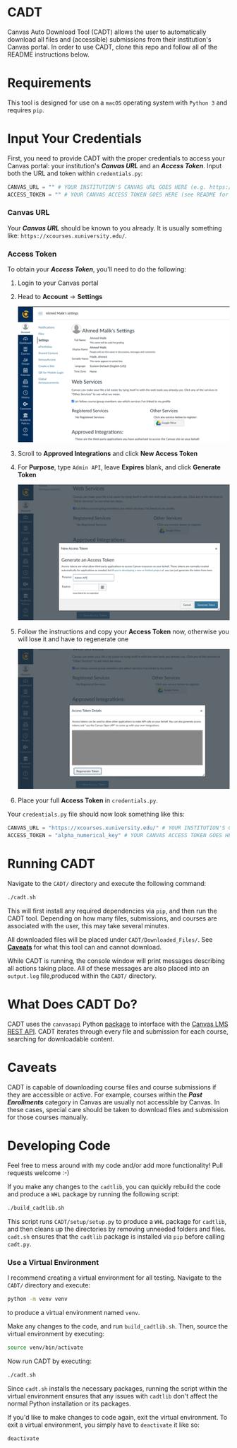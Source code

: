 # CADT
Canvas Auto Download Tool (CADT) allows the user to automatically download all
files and (accessible) submissions from their institution's Canvas portal. In
order to use CADT, clone this repo and follow all of the README instructions
below.

# Requirements
This tool is designed for use on a `macOS` operating system with `Python 3` and
requires `pip`.

# Input Your Credentials
First, you need to provide CADT with the proper credentials to access your
Canvas
portal: your institution's **_Canvas URL_** and an **_Access Token_**. Input
both the URL and token within `credentials.py`:
```python
CANVAS_URL = "" # YOUR INSTITUTION'S CANVAS URL GOES HERE (e.g. https://xcourses.xuniversity.edu/)
ACCESS_TOKEN = "" # YOUR CANVAS ACCESS TOKEN GOES HERE (see README for how to obtain this)
```

### Canvas URL
Your **_Canvas URL_** should be known to you already. It is usually something like: `https://xcourses.xuniversity.edu/`.

### Access Token
To obtain your **_Access Token_**, you'll need to do the following:

1. Login to your Canvas portal
2. Head to **Account** &#8594; **Settings**

    ![Account_Settings](https://github.com/azer0m/CADT/blob/main/images/Account_Settings.png?raw=true)
3. Scroll to **Approved Integrations** and click **New Access Token**
4. For **Purpose**, type `Admin API`, leave **Expires** blank, and click
   **Generate Token**

    ![Account_Settings](https://github.com/azer0m/CADT/blob/main/images/Generate_Access_Token.png?raw=true)
5. Follow the instructions and copy your **Access Token** now, otherwise you
   will lose it and have to regenerate one

   ![Account_Settings](https://github.com/azer0m/CADT/blob/main/images/Copy_Token.png?raw=true)
6. Place your full **Access Token** in `credentials.py`.

Your `credentials.py` file should now look something like this:
```python
CANVAS_URL = "https://xcourses.xuniversity.edu/" # YOUR INSTITUTION'S CANVAS URL GOES HERE (e.g. https://xcourses.xuniversity.edu/)
ACCESS_TOKEN = "alpha_numerical_key" # YOUR CANVAS ACCESS TOKEN GOES HERE (see README for how to obtain this)
```

# Running CADT
Navigate to the `CADT/` directory and execute the following command:
```bash
./cadt.sh
```

This will first install any required dependencies via `pip`, and then run the
CADT tool. Depending on how many files, submissions, and courses are associated
with the user, this may take several minutes.

All downloaded files will be placed under
`CADT/Downloaded_Files/`. See [**Caveats**](#Caveats) for what this tool can and
cannot download.

While CADT is running, the console window will print messages describing all actions taking
place. All of these messages are also placed into an `output.log` file,produced
within the `CADT/` directory.

# What Does CADT Do?
CADT uses the `canvasapi` Python [package](https://github.com/ucfopen/canvasapi) to interface with the [Canvas LMS REST
API](https://canvas.instructure.com/doc/api/). CADT iterates through every file
and submission for each course, searching for downloadable content.

# Caveats
CADT is capable of downloading course files and course submissions if they are
accessible or active. For example, courses within the **_Past Enrollments_**
category in Canvas are usually not accessible by Canvas. In these cases, special care should
be taken to download files and submission for those courses manually.

# Developing Code
Feel free to mess around with my code and/or add more functionality! Pull
requests welcome :-)

If you make any changes to the `cadtlib`, you can quickly rebuild the code and
produce a `WHL` package by running the following script:
```bash
./build_cadtlib.sh
```
This script runs `CADT/setup/setup.py` to produce a `WHL` package for `cadtlib`,
and then cleans up the directories by removing unneeded folders and files.
`cadt.sh` ensures that the `cadtlib` package is installed via `pip` before calling `cadt.py`.

### Use a Virtual Environment
I recommend creating a virtual environment for all testing. Navigate to the
`CADT/` directory and execute:
```bash
python -m venv venv
```
to produce a virtual environment named `venv`.

Make any changes to the code, and run `build_cadtlib.sh`. Then, source the
virtual environment by executing:
```bash
source venv/bin/activate
```
Now run CADT by executing:
```bash
./cadt.sh
```
Since `cadt.sh` installs the necessary packages, running the script within the
virtual environment ensures that any issues with `cadtlib` don't affect the
normal Python installation or its packages.

If you'd like to make changes to code again, exit the virtual environment. To exit a virtual environment, you simply have to `deactivate` it like so:
```bash
deactivate
```
